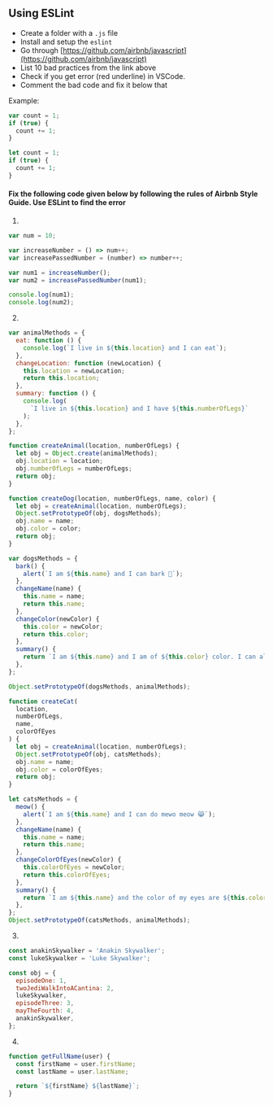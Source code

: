 ## Using ESLint

- Create a folder with a `.js` file
- Install and setup the `eslint`
- Go through [https://github.com/airbnb/javascript](https://github.com/airbnb/javascript)
- List 10 bad practices from the link above
- Check if you get error (red underline) in VSCode.
- Comment the bad code and fix it below that

Example:

```js
var count = 1;
if (true) {
  count += 1;
}

let count = 1;
if (true) {
  count += 1;
}
```

#### Fix the following code given below by following the rules of Airbnb Style Guide. Use ESLint to find the error

1.

```js
var num = 10;

var increaseNumber = () => num++;
var increasePassedNumber = (number) => number++;

var num1 = increaseNumber();
var num2 = increasePassedNumber(num1);

console.log(num1);
console.log(num2);
```

2.

```js
var animalMethods = {
  eat: function () {
    console.log(`I live in ${this.location} and I can eat`);
  },
  changeLocation: function (newLocation) {
    this.location = newLocation;
    return this.location;
  },
  summary: function () {
    console.log(
      `I live in ${this.location} and I have ${this.numberOfLegs}`
    );
  },
};

function createAnimal(location, numberOfLegs) {
  let obj = Object.create(animalMethods);
  obj.location = location;
  obj.numberOfLegs = numberOfLegs;
  return obj;
}

function createDog(location, numberOfLegs, name, color) {
  let obj = createAnimal(location, numberOfLegs);
  Object.setPrototypeOf(obj, dogsMethods);
  obj.name = name;
  obj.color = color;
  return obj;
}

var dogsMethods = {
  bark() {
    alert(`I am ${this.name} and I can bark 🐶`);
  },
  changeName(name) {
    this.name = name;
    return this.name;
  },
  changeColor(newColor) {
    this.color = newColor;
    return this.color;
  },
  summary() {
    return `I am ${this.name} and I am of ${this.color} color. I can also bark`;
  },
};

Object.setPrototypeOf(dogsMethods, animalMethods);

function createCat(
  location,
  numberOfLegs,
  name,
  colorOfEyes
) {
  let obj = createAnimal(location, numberOfLegs);
  Object.setPrototypeOf(obj, catsMethods);
  obj.name = name;
  obj.color = colorOfEyes;
  return obj;
}

let catsMethods = {
  meow() {
    alert(`I am ${this.name} and I can do mewo meow 😹`);
  },
  changeName(name) {
    this.name = name;
    return this.name;
  },
  changeColorOfEyes(newColor) {
    this.colorOfEyes = newColor;
    return this.colorOfEyes;
  },
  summary() {
    return `I am ${this.name} and the color of my eyes are ${this.colorOfEyes}. I can also do meow meow`;
  },
};
Object.setPrototypeOf(catsMethods, animalMethods);
```

3.

```js
const anakinSkywalker = 'Anakin Skywalker';
const lukeSkywalker = 'Luke Skywalker';

const obj = {
  episodeOne: 1,
  twoJediWalkIntoACantina: 2,
  lukeSkywalker,
  episodeThree: 3,
  mayTheFourth: 4,
  anakinSkywalker,
};
```

4.

```js
function getFullName(user) {
  const firstName = user.firstName;
  const lastName = user.lastName;

  return `${firstName} ${lastName}`;
}
```
